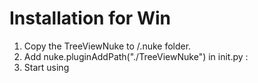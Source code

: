 # Installation for Win
1. Copy the TreeViewNuke to /.nuke folder.
2. Add nuke.pluginAddPath("./TreeViewNuke") in init.py : 
3. Start using 

